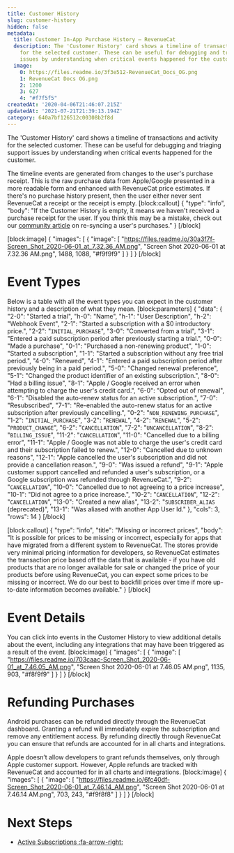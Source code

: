```yaml
---
title: Customer History
slug: customer-history
hidden: false
metadata:
  title: Customer In-App Purchase History – RevenueCat
  description: The 'Customer History' card shows a timeline of transactions and activity
    for the selected customer. These can be useful for debugging and triaging support
    issues by understanding when critical events happened for the customer.
  image:
    0: https://files.readme.io/3f3e512-RevenueCat_Docs_OG.png
    1: RevenueCat Docs OG.png
    2: 1200
    3: 627
    4: "#f7f5f5"
createdAt: '2020-04-06T21:46:07.215Z'
updatedAt: '2021-07-21T21:39:13.194Z'
category: 640a7bf126512c00308b2f8d
---
```

The 'Customer History' card shows a timeline of transactions and activity for the selected customer. These can be useful for debugging and triaging support issues by understanding when critical events happened for the customer.

The timeline events are generated from changes to the user's purchase receipt. This is the raw purchase data from Apple/Google presented in a more readable form and enhanced with RevenueCat price estimates. If there's no purchase history present, then the user either never sent RevenueCat a receipt or the receipt is empty.
[block:callout]
{
  "type": "info",
  "body": "If the Customer History is empty, it means we haven't received a purchase receipt for the user. If you think this may be a mistake, check out our [community article](https://community.revenuecat.com/dashboard-tools-52/when-a-purchase-isn-t-showing-up-in-revenuecat-105) on re-syncing a user's purchases."
}
[/block]

[block:image]
{
  "images": [
    {
      "image": [
        "https://files.readme.io/30a3f7f-Screen_Shot_2020-06-01_at_7.32.36_AM.png",
        "Screen Shot 2020-06-01 at 7.32.36 AM.png",
        1488,
        1088,
        "#f9f9f9"
      ]
    }
  ]
}
[/block]
# Event Types

Below is a table with all the event types you can expect in the customer history and a description of what they mean.
[block:parameters]
{
  "data": {
    "2-0": "Started a trial",
    "h-0": "Name",
    "h-1": "User Description",
    "h-2": "Webhook Event",
    "2-1": "Started a subscription with a $0 introductory price.",
    "2-2": "`INITIAL_PURCHASE`",
    "3-0": "Converted from a trial",
    "3-1": "Entered a paid subscription period after previously starting a trial.",
    "0-0": "Made a purchase",
    "0-1": "Purchased a non-renewing product",
    "1-0": "Started a subscription",
    "1-1": "Started a subscription without any free trial period.",
    "4-0": "Renewed",
    "4-1": "Entered a paid subscription period after previously being in a paid period.",
    "5-0": "Changed renewal preference",
    "5-1": "Changed the product identifier of an existing subscription.",
    "8-0": "Had a billing issue",
    "8-1": "Apple / Google received an error when attempting to charge the user's credit card.",
    "6-0": "Opted out of renewal",
    "6-1": "Disabled the auto-renew status for an active subscription.",
    "7-0": "Resubscribed",
    "7-1": "Re-enabled the auto-renew status for an active subscription after previously cancelling.",
    "0-2": "`NON_RENEWING_PURCHASE`",
    "1-2": "`INITIAL_PURCHASE`",
    "3-2": "`RENEWAL`",
    "4-2": "`RENEWAL`",
    "5-2": "`PRODUCT_CHANGE`",
    "6-2": "`CANCELLATION`",
    "7-2": "`UNCANCELLATION`",
    "8-2": "`BILLING_ISSUE`",
    "11-2": "`CANCELLATION`",
    "11-0": "Cancelled due to a billing error",
    "11-1": "Apple / Google was not able to charge the user's credit card and their subscription failed to renew.",
    "12-0": "Cancelled due to unknown reasons",
    "12-1": "Apple cancelled the user's subscription and did not provide a cancellation reason.",
    "9-0": "Was issued a refund",
    "9-1": "Apple customer support cancelled and refunded a user's subscription, or a Google subscription was refunded through RevenueCat.",
    "9-2": "`CANCELLATION`",
    "10-0": "Cancelled due to not agreeing to a price increase",
    "10-1": "Did not agree to a price increase.",
    "10-2": "`CANCELLATION`",
    "12-2": "`CANCELLATION`",
    "13-0": "Created a new alias",
    "13-2": "`SUBSCRIBER_ALIAS` (deprecated)",
    "13-1": "Was aliased with another App User Id."
  },
  "cols": 3,
  "rows": 14
}
[/block]

[block:callout]
{
  "type": "info",
  "title": "Missing or incorrect prices",
  "body": "It is possible for prices to be missing or incorrect, especially for apps that have migrated from a different system to RevenueCat. The stores provide very minimal pricing information for developers, so RevenueCat estimates the transaction price based off the data that is available - if you have old products that are no longer available for sale or changed the price of your products before using RevenueCat, you can expect some prices to be missing or incorrect. We do our best to backfill prices over time if more up-to-date information becomes available."
}
[/block]
# Event Details
You can click into events in the Customer History to view additional details about the event, including any integrations that may have been triggered as a result of the event. 
[block:image]
{
  "images": [
    {
      "image": [
        "https://files.readme.io/703caac-Screen_Shot_2020-06-01_at_7.46.05_AM.png",
        "Screen Shot 2020-06-01 at 7.46.05 AM.png",
        1135,
        903,
        "#f8f9f9"
      ]
    }
  ]
}
[/block]
# Refunding Purchases
Android purchases can be refunded directly through the RevenueCat dashboard. Granting a refund will immediately expire the subscription and remove any entitlement access. By refunding directly through RevenueCat you can ensure that refunds are accounted for in all charts and integrations.

Apple doesn’t allow developers to grant refunds themselves, only through Apple customer support. However, Apple refunds are tracked with RevenueCat and accounted for in all charts and integrations.
[block:image]
{
  "images": [
    {
      "image": [
        "https://files.readme.io/6fc40df-Screen_Shot_2020-06-01_at_7.46.14_AM.png",
        "Screen Shot 2020-06-01 at 7.46.14 AM.png",
        703,
        243,
        "#f9f8f8"
      ]
    }
  ]
}
[/block]
# Next Steps

* [Active Subscriptions :fa-arrow-right:](doc:active-subscriptions)